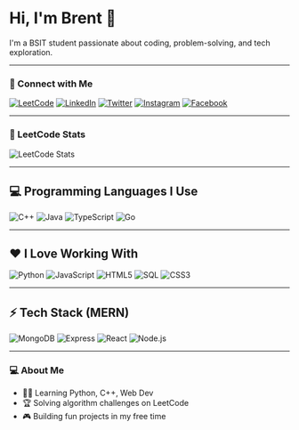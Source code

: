 # Hi, I'm Brent 👋

I'm a BSIT student passionate about coding, problem-solving, and tech exploration.  

---

### 🔗 Connect with Me

[![LeetCode](https://img.shields.io/badge/LeetCode-000000?style=for-the-badge&logo=LeetCode&logoColor=orange)](https://leetcode.com/u/brentskie/)
[![LinkedIn](https://img.shields.io/badge/LinkedIn-0A66C2?style=for-the-badge&logo=LinkedIn&logoColor=white)](https://www.linkedin.com/in/brent-luwi-casas-50b002380/)
[![Twitter](https://img.shields.io/badge/Twitter-1DA1F2?style=for-the-badge&logo=Twitter&logoColor=white)](https://x.com/Brntlou1e)
[![Instagram](https://img.shields.io/badge/Instagram-E4405F?style=for-the-badge&logo=Instagram&logoColor=white)](https://www.instagram.com/cxzasbrnt/)
[![Facebook](https://img.shields.io/badge/Facebook-1877F2?style=for-the-badge&logo=Facebook&logoColor=white)](https://www.facebook.com/lateus.rigour)

---

### 📝 LeetCode Stats

![LeetCode Stats](https://leetcard.jacoblin.cool/brentskie?theme=dark&font=Fira%20Code)

---

## 💻 Programming Languages I Use

![C++](https://img.shields.io/badge/C++-00599C?style=for-the-badge&logo=C%2B%2B&logoColor=white)
![Java](https://img.shields.io/badge/Java-007396?style=for-the-badge&logo=Java&logoColor=white)
![TypeScript](https://img.shields.io/badge/TypeScript-3178C6?style=for-the-badge&logo=TypeScript&logoColor=white)
![Go](https://img.shields.io/badge/Go-00ADD8?style=for-the-badge&logo=Go&logoColor=white)

---

## ❤️ I Love Working With

![Python](https://img.shields.io/badge/Python-3776AB?style=for-the-badge&logo=Python&logoColor=white)
![JavaScript](https://img.shields.io/badge/JavaScript-F7DF1E?style=for-the-badge&logo=JavaScript&logoColor=black)
![HTML5](https://img.shields.io/badge/HTML5-E34F26?style=for-the-badge&logo=HTML5&logoColor=white)
![SQL](https://img.shields.io/badge/SQL-4479A1?style=for-the-badge&logo=MySQL&logoColor=white)
![CSS3](https://img.shields.io/badge/CSS3-1572B6?style=for-the-badge&logo=CSS3&logoColor=white)

---

## ⚡ Tech Stack (MERN)

![MongoDB](https://img.shields.io/badge/MongoDB-47A248?style=for-the-badge&logo=MongoDB&logoColor=white)
![Express](https://img.shields.io/badge/Express-000000?style=for-the-badge&logo=Express&logoColor=white)
![React](https://img.shields.io/badge/React-61DAFB?style=for-the-badge&logo=React&logoColor=black)
![Node.js](https://img.shields.io/badge/Node.js-339933?style=for-the-badge&logo=Node.js&logoColor=white)

---

### 💻 About Me
- 👨‍💻 Learning Python, C++, Web Dev  
- 🏆 Solving algorithm challenges on LeetCode  
- 🎮 Building fun projects in my free time
